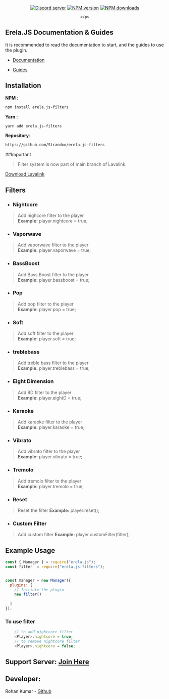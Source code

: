 
<div align="center">
    <p>
    <a href="https://discord.gg/menudocs"><img src="https://img.shields.io/discord/416512197590777857?color=5865F2&logo=discord&logoColor=white" alt="Discord server" /></a>
    <a href="https://www.npmjs.com/package/erela.js-filters"><img src="https://img.shields.io/npm/v/erela.js-filters.svg?maxAge=3600" alt="NPM version" /></a>
    <a href="https://www.npmjs.com/package/erela.js-filters"><img src="https://img.shields.io/npm/dt/erela.js-filters.svg?maxAge=3600" alt="NPM downloads" /></a>
    
    </p>
</div>

## Erela.JS Documentation & Guides

It is recommended to read the documentation to start, and the guides to use the plugin.

- [Documentation](https://erelajs-docs.netlify.app/docs/gettingstarted.html 'Erela.js Documentation')

- [Guides](https://guides.menudocs.org/topics/erelajs/ 'Erela.js Guides')

## Installation

**NPM** :
```sh
npm install erela.js-filters
```

**Yarn** :
```sh
yarn add erela.js-filters
```

**Repository**:
```sh
https://github.com/Strandxo/erela.js-filters
```

##Important
>Filter system is now part of main branch of Lavalink.

[Download Lavalink](https://github.com/freyacodes/Lavalink/releases)
## Filters

- ### Nightcore
> Add nighcore filter to the player \
> **Example:** player.nightcore = true;
> 
- ### Vaporwave
> Add vaporwave filter to the player \
> **Example:** player.vaporwave = true;
> 
- ### BassBoost
> Add Bass Boost filter to the player \
> **Example:** player.bassboost = true;
> 
- ### Pop
> Add pop filter to the player \
> **Example:** player.pop = true;
> 
- ### Soft
> Add soft filter to the player \
> **Example:** player.soft = true;
>
- ### treblebass
> Add treble bass filter to the player \
> **Example:** player.treblebass = true;
>
- ### Eight Dimension
> Add 8D filter to the player \
> **Example:** player.eightD = true;
> 
- ### Karaoke
> Add karaoke filter to the player \
> **Example:** player.karaoke = true;
>
- ### Vibrato
> Add vibrato filter to the player \
> **Example:** player.vibrato = true;
>
- ### Tremolo
> Add tremolo filter to the player \
> **Example:** player.tremolo = true;

- ### Reset
> Reset the filter
> **Example:** player.reset();

- ### Custom Filter
> Add custom filter
> **Example:** player.customFilter(filter);

## Example Usage

```javascript
const { Manager } = require("erela.js");
const filter  = require("erela.js-filters");


const manager = new Manager({
  plugins: [
    // Initiate the plugin
    new filter()
    
  ]
});
```
### To use filter
```javascript
    // to add nightcore filter
    <Player>.nightcore = true;
    // to remove nightcore filter
    <Player>.nightcore = false;
```

## Support Server: [Join Here](https://discord.gg/menudocs)<br>
## Developer: 
Rohan Kumar - [Github](https://github.com/rohank05)


